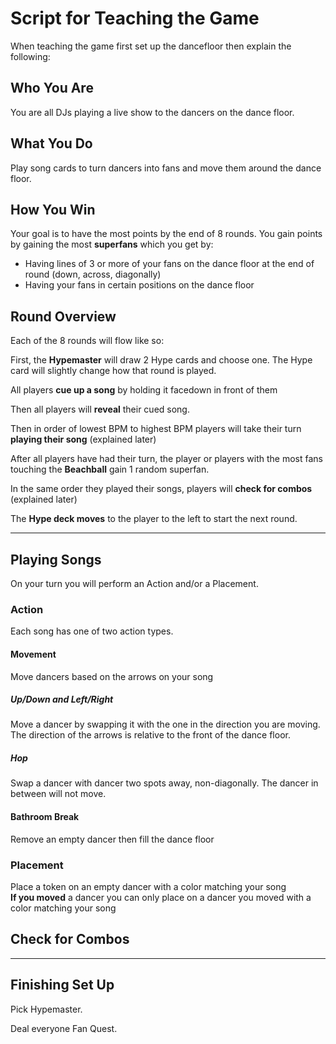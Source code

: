 # Script for Teaching the Game
When teaching the game first set up the dancefloor then explain the following:

## Who You Are
You are all DJs playing a live show to the dancers on the dance floor.

## What You Do
Play song cards to turn dancers into fans and move them around the dance floor.

## How You Win
Your goal is to have the most points by the end of 8 rounds. You gain points by gaining the most **superfans** which you get by:

 - Having lines of 3 or more of your fans on the dance floor at the end of round (down, across, diagonally)
 - Having your fans in certain positions on the dance floor

## Round Overview
Each of the 8 rounds will flow like so:

First, the **Hypemaster** will draw 2 Hype cards and choose one. The Hype card will slightly change how that round is played.

All players **cue up a song** by holding it facedown in front of them

Then all players will **reveal** their cued song.

Then in order of lowest BPM to highest BPM players will take their turn **playing their song** (explained later)

After all players have had their turn, the player or players with the most fans touching the **Beachball** gain 1 random superfan.

In the same order they played their songs, players will **check for combos** (explained later)

The **Hype deck moves** to the player to the left to start the next round.

---

## Playing Songs
On your turn you will perform an Action and/or a Placement.

### Action
Each song has one of two action types.

#### Movement
Move dancers based on the arrows on your song  

##### Up/Down and Left/Right
Move a dancer by swapping it with the one in the direction you are moving.  
The direction of the arrows is relative to the front of the dance floor.

##### Hop
Swap a dancer with dancer two spots away, non-diagonally. The dancer in between will not move.

#### Bathroom Break
Remove an empty dancer then fill the dance floor

### Placement
Place a token on an empty dancer with a color matching your song  
**If you moved** a dancer you can only place on a dancer you moved with a color matching your song

## Check for Combos

---

## Finishing Set Up
Pick Hypemaster.

Deal everyone Fan Quest.
